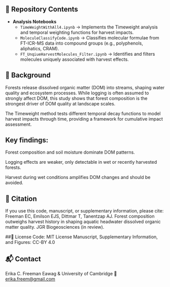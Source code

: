 ## 📂 Repository Contents

- **Analysis Notebooks**
  - `TimeWeightWithAll4.ipynb` → Implements the Timeweight analysis and temporal weighting functions for harvest impacts.  
  - `MoleculeClassifyCode.ipynb` → Classifies molecular formulae from FT-ICR-MS data into compound groups (e.g., polyphenols, aliphatics, CRAM).  
  - `FT_UnqiueHarvestMolecules_Filter.ipynb` → Identifies and filters molecules uniquely associated with harvest effects.  


## 📖 Background

Forests release dissolved organic matter (DOM) into streams, shaping water quality and ecosystem processes. While logging is often assumed to strongly affect DOM, this study shows that forest composition is the strongest driver of DOM quality at landscape scales.

The Timeweight method tests different temporal decay functions to model harvest impacts through time, providing a framework for cumulative impact assessment.

## Key findings:

Forest composition and soil moisture dominate DOM patterns.

Logging effects are weaker, only detectable in wet or recently harvested forests.

Harvest during wet conditions amplifies DOM changes and should be avoided.

## 📜 Citation
If you use this code, manuscript, or supplementary information, please cite:
Freeman EC, Emilson EJS, Dittmar T, Tanentzap AJ. 
Forest composition outweighs harvest history in shaping aquatic headwater dissolved organic matter quality. 
JGR Biogeosciences (in review).

##📄 License
Code: MIT License
Manuscript, Supplementary Information, and Figures: CC-BY 4.0

## 📬 Contact
Erika C. Freeman
Eawag & University of Cambridge
📧 erika.freem@gmail.com
